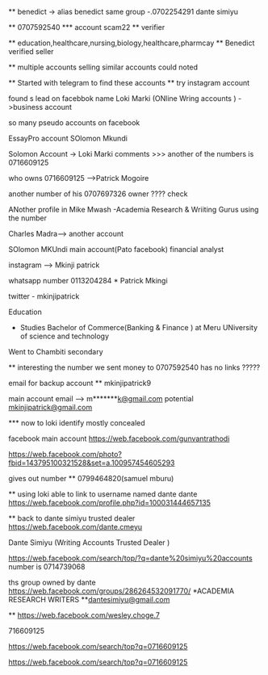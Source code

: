 ** benedict -> alias benedict same group -.0702254291 dante simiyu

** 0707592540 *** account scam22  ** verifier

** education,healthcare,nursing,biology,healthcare,pharmcay ** Benedict verified seller


** multiple accounts selling similar accounts could noted

** Started with telegram to find these accounts
** try instagram account 


found s lead on facebbok name Loki Marki (ONline Wring accounts ) ->business account

so many pseudo accounts on facebook


EssayPro account SOlomon Mkundi


Solomon Account ->  Loki Marki comments >>> another of the numbers is 0716609125

who owns 0716609125 -->Patrick Mogoire

another number of his 0707697326  owner ???? check


ANother profile in Mike Mwash -Academia Research & Wriiting Gurus using the number


Charles Madra--> another account


SOlomon MKUndi main account(Pato facebook) financial analyst

instagram --> Mkinji patrick

whatsapp number 0113204284 * Patrick Mkingi

twitter - mkinjipatrick

Education

* Studies Bachelor of Commerce(Banking & Finance ) at Meru UNiversity of science and technology

Went to Chambiti secondary



** interesting the number we sent money to 0707592540  has no links ?????



email for backup account ** mkinjipatrick9 

main account email --> m*******k@gmail.com  potential mkinjipatrick@gmail.com



***  now to loki identify mostly concealed 

facebook main account https://web.facebook.com/gunvantrathodi

https://web.facebook.com/photo?fbid=143795100321528&set=a.100957454605293

gives out number  ** 0799464820(samuel mburu)


** using loki able to link to username named dante dante
https://web.facebook.com/profile.php?id=100031444657135



** back to dante simiyu trusted dealer https://web.facebook.com/dante.cmeyu

Dante Simiyu (Writing Accounts Trusted Dealer )

https://web.facebook.com/search/top/?q=dante%20simiyu%20accounts number is 0714739068

ths group owned by dante  https://web.facebook.com/groups/286264532091770/ *ACADEMIA RESEARCH WRITERS **dantesimiyu@gmail.com



** https://web.facebook.com/wesley.choge.7





716609125


https://web.facebook.com/search/top?q=0716609125

https://web.facebook.com/search/top?q=0716609125